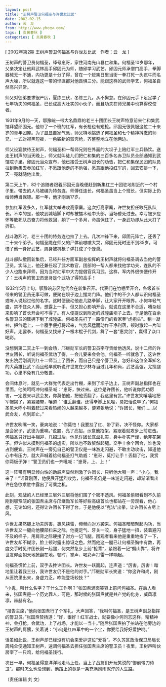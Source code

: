 ```yaml
---
layout: post
title: "王树声警卫何福圣与许世友比武"
date: 2002-02-15
author: 云　龙
from: http://www.yhcqw.com/
tags: [ 炎黄春秋 ]
categories: [ 炎黄春秋 ]
---
```



[ 2002年第2期 王树声警卫何福圣与许世友比武　作者：云　龙 ]


王树声的警卫员何福圣，绰号崽哥，家住河南光山县仁和集。何福圣10岁那年，父亲决定让他拜武林高手邱固元为师，随邱学习武艺。邱固元师承僧门高手，拳脚器械无一不通，内功更是十分了得，曾在一个赶集日里当街一拳打死一头疯牛而名声大噪，所以就连这一带的悍匪都对他畏惧三分。能跟这样的武师学艺，何福圣自然高兴异常。

师父对徒弟要求很严厉，夏练三伏，冬练三九，从不懈怠。在邱固元手下足足学了七年功夫的何福圣，已长成高大壮实的小伙子，而且功夫在师兄弟中也算得佼佼者。


1931年9月的一天，鄂豫皖一带大名鼎鼎的老三十团团长王树声特意前来仁和集武馆拜望邱固元。他带了一个班的红军，有长枪也有短枪。邱固元很佩服这位二十来岁的青年团座。为了显显自家气派，师父特地挑选了何福圣和七个精神抖擞的师兄，一式对襟黑短褂，一色崭新的驳壳枪，齐整整地立在他两边。


师父设宴款待王树声，何福圣和一帮师兄则在外面的大坝子上陪红军士兵畅饮。送走王树声的当天晚上，师父就叫徒儿们把仁和集的三百多名赤卫队员全部通知到武馆院子里。邱固元当众宣布，他已接受王树声团长的劝告，把仁和集保民团的队员拉到新集去参加红军，不愿跟他走的不勉强，愿意跟他投红军的，回去安排一下，天一亮就随他出发。


第二天上午，82个追随者跟着邱固元当晚便赶到新集红三十团驻地附近的一个村子里。带去的人马被编为特务连，师傅任连长，何福圣虽当上个班长，但实际上仍给师傅当保镖。那一年，他才刚满17岁。


参加红军没多久，红军就大举进攻高家寨。这次打高家寨，许世友担任敢死队队长。不幸的是，他攻到城墙脚下时却被擂木砸中头部，当场昏死过去。幸亏被罗应怀等敢死队员奋力将他救回，躺了一个多月，命虽保住了，一身武功却从此大打了折扣。


战斗激烈时，老三十团的特务连也拉了上去。几次冲锋下来，邱固元阵亡，还丢了二十来个弟子。何福圣跪在师父的尸体前嗷嗷大哭，邱固元死时还不到35岁。可惜了他一身好武艺，周身被机枪子弹打成了个蜂巢。


战斗部队撤回新集后，已经升任方面军副总指挥的王树声就将何福圣调去当他的警卫员。实际上，他还兼任起了武术教官，团部的一帮人都来找他学功夫，连队的不少人也跑来拜师，因为当时红军中大力提倡官兵习武。这样，军内外很快便传开了：王树声的警卫员崽哥是个武功了得的高手！


1932年5月上旬，鄂豫皖苏区党代会在新集召开。代表们在竹棚里开会，各级首长带来的警卫员无事可做，便聚在坝子边上摆龙门阵。他们中的不少人都认识何福圣或听人说起过他的名字。这时便鼓动他走几路拳脚，让大家开开眼界。小何年轻气盛，禁不住众人捧，想露上一手，但又担心影响开会，就说在这里不合适，嘈杂起来影响了首长开会可不得了。有人便提议到附近的城隍庙坝子上去。于是他在百余名警卫员的簇拥下到了城隍庙。何福圣先打了一路僧门的看家拳“虎抱头”。稍一凝神，把气运上，一个覆手便打将起来，气势风猛而动作干净利落，顿时激起一片叫好声。走罢拳，何福圣又找来了一根木棍子代剑，舞了一套“惠灵剑”，赢得了众口喝彩。


没想到第二天上午一到会场，邝继勋军长的警卫员李守贵给他透风，说十二师的许世友团长，听说何福圣武功了得，一会儿要来会会他。何福圣一听就急了，这许世友出院后刚调到红十二师当上了团长，而自己只是个警卫员，怎好和这位全军知名的大英雄比武？而且他早就听说许世友在少林寺当过几年和尚，武艺高强，尤擅腿功，心里不免有几分敬畏。


会间休息时，就见一大群党代表走出竹棚，来到了坝子边上，王树声副总指挥也在里面，他笑呵呵冲何福圣喊：“崽哥，快过来。这位是许团长，他听说你武功厉害，一定要来以武会友，你莫怕他，把他丢翻了，我这里有赏。”许世友笑嘻嘻地把军帽揭了，紧紧腰带，嚷道：“谁丢翻谁，还得拳脚上见哩，莫把话说早了。”何福圣见大呼小叫着赶过来看热闹的人越来越多，便紧张地说：“许团长，我们……以武会友，点到即止。”


许世友咧嘴一笑，豪爽地说：“你莫怕！我要挂了红、带了彩，决不怪你。大家都是会家子，武德为重嘛。”说罢，亮了亮招，示意他招架，紧跟着就攻步上前进击。何福圣只好出手相迎，几招过后，他见许团长底盘扎实，身手朴实严谨，绝非花架子。但许似未摸到何福圣的虚实，所以也不敢贸然起腿。交手十余个回合，谁也没占到便宜。王树声在一旁见自己的警卫仅是一味游走闪避，不敢主动攻击，知道他心中有压力，就大声喊着给何福圣打气助威：“崽哥，莫打让手！丢翻了他，我赏你两板子弹！”警卫员们也一齐吼喊：“崽哥，上、上！”


这一阵带有明显倾向性的助威声显然刺激了许团长，只听他大喝一声：“小心，我来了！”话音刚落，他便展开猛烈攻势，何福圣虽仍是一味游走闪避，却渐渐看出许在急欲求胜中露出了可乘之机。


此刻，观战的人已经里三层外三层将他们围了个密不透风。何福圣偷眼看到不久前刚到鄂豫皖的张国焘主席与邝继勋军长等好些高级首长也都站在一旁观看，他心想，无论如何，还得让许团长下得了台。于是他便以“克法”出拳，让许团长占尽上风。


许世友果然腿上功夫厉害，裹风挟雷，频频向对方袭来。何福圣暗暗聚起内功，当许世友又一腿向他腰部扫来之际，他提足气、牙关一咬，身子猛地一扭，装着避闪不及的样子，用肩背之际硬接了对方一记飞腿。围观者看来他是重重地挨了一下，许世友却不糊涂，脸上顿时露出惊讶之色。然而他这一腿已让何福圣胸中有数，再度交手时见许团长刚一起腿，何突然急步上前“抢背”，紧跟着一记“劈山靠”，将许世友仰面朝天地掀翻在地。顿时，掌声、喝彩声打雷一样响起。


何福圣慌忙上前，双手去搀许团长。许世友一跃而起，连声道：“厉害，厉害！暗地里让着我三分，我许世友仍不是他的对手。”邝继勋军长笑道：“你这许和尚，刚从医院里出来，身虚力乏，咋能登场较技？”

“小鬼，叫什么名字？干什么工作啊？”张国焘满面笑容上前问何福圣。在后人看来，张国焘是一个历史罪人，可是，那时候的张国焘就是共产党的化身，威风凛凛，赫赫有名。


“报告主席，”他向张国焘行了个军礼，大声回答，“我叫何福圣，是王树声副总指挥的警卫员。”张国焘赞扬道：“好，很好！红军战士，就要像小何同志这样，精精神神，会打枪，会武功，上了战场，才能以一当十。”随后张国焘拍了拍站在他旁边的王树声的肩膀，笑着说：“小何是红四军中的一个宝，你要给我好好爱护哟。”


话虽如此说，王树声却已经没有机会来爱护这位“爱将”。不久苏区政治保卫局局长周纯全便通知王树声，速调何福圣去担任张国焘主席的警卫员！夜里，王树声叫伙房宰了一只鸡，给何福圣饯行。

次日一早，何福圣得意洋洋地走马上任，当上了战友们开玩笑说的“御前带刀侍卫”。那时怎么也没想到，他踏上的竟是一条充满风雨泥泞的人生路。

（责任编辑 刘 文）


